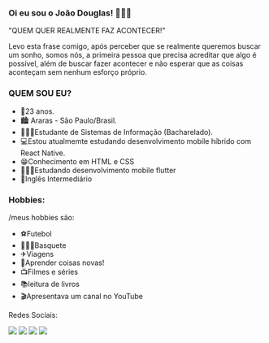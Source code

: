 ### Oi eu sou o João Douglas! 🙋🏽‍♂️

"QUEM QUER REALMENTE FAZ ACONTECER!"

Levo esta frase comigo, após perceber que se realmente queremos buscar um sonho, somos nós, a primeira pessoa que precisa acreditar que algo é possível, além de buscar fazer acontecer e não esperar que as coisas aconteçam sem nenhum esforço próprio.

### QUEM SOU EU?
- 📅23 anos.
- 🏙 Araras - São Paulo/Brasil.
- 👨🏽‍🎓Estudante de Sistemas de Informação (Bacharelado).
- 💻Estou atualmemte estudando desenvolvimento mobile híbrido com React Native.
- 😁Conhecimento em HTML e CSS
- 👨🏽‍💻Estudando desenvolvimento mobile flutter
- 📣Inglês Intermediário

### Hobbies:
/meus hobbies são:
- ⚽Futebol
- ⛹🏽‍♂️Basquete
- ✈Viagens
- 🔎Aprender coisas novas!
- 📺Filmes e séries
- 📚leitura de livros
- 🎬Apresentava um canal no YouTube

Redes Sociais:

<a href="https://www.facebook.com/douglas1999"> <img src="https://img.shields.io/badge/Facebook-%231877F2.svg?style=for-the-badge&logo=Facebook&logoColor=white" ></a>
<a href="https://www.instagram.com/juaodouglas/"> <img src="https://img.shields.io/badge/Instagram-%23E4405F.svg?style=for-the-badge&logo=Instagram&logoColor=white" ></a>
<a href="https://www.linkedin.com/in/joaodouglas-silva/"> <img src="https://img.shields.io/badge/linkedin-%230077B5.svg?style=for-the-badge&logo=linkedin&logoColor=white" ></a>
<a href="https://www.youtube.com/@CanalIncomum"> <img src="https://img.shields.io/badge/YouTube-%23FF0000.svg?style=for-the-badge&logo=YouTube&logoColor=white" ></a>


